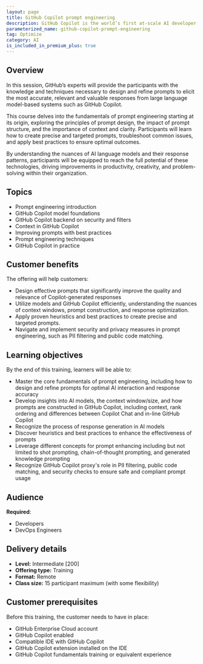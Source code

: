 ```yaml
---
layout: page
title: GitHub Copilot prompt engineering
description: GitHub Copilot is the world’s first at-scale AI developer tool. Sitting within the editor as a simple extension, GitHub Copilot draws context from a developer’s code to suggest new lines, entire functions, tests, and even complex algorithms.
parameterized_name: github-copilot-prompt-engineering
tag: Optimize
category: AI
is_included_in_premium_plus: true
---
```


## Overview

In this session, GitHub’s experts will provide the participants with the knowledge and techniques necessary to design and refine prompts to elicit the most accurate, relevant and valuable responses from large language model-based systems such as GitHub Copilot.

This course delves into the fundamentals of prompt engineering starting at its origin, exploring the principles of prompt design, the impact of prompt structure, and the importance of context and clarity. Participants will learn how to create precise and targeted prompts, troubleshoot common issues, and apply best practices to ensure optimal outcomes.

By understanding the nuances of AI language models and their response patterns, participants will be equipped to reach the full potential of these technologies, driving improvements in productivity, creativity, and problem-solving within their organization.

## Topics

- Prompt engineering introduction  
- GitHub Copilot model foundations  
- GitHub Copilot backend on security and filters  
- Context in GitHub Copilot  
- Improving prompts with best practices  
- Prompt engineering techniques  
- GitHub Copilot in practice

## Customer benefits

The offering will help customers:

- Design effective prompts that significantly improve the quality and relevance of Copilot-generated responses  
- Utilize models and GitHub Copilot efficiently, understanding the nuances of context windows, prompt construction, and response optimization.  
- Apply proven heuristics and best practices to create precise and targeted prompts.  
- Navigate and implement security and privacy measures in prompt engineering, such as PII filtering and public code matching.

## Learning objectives

By the end of this training, learners will be able to: 

- Master the core fundamentals of prompt engineering, including how to design and refine prompts for optimal AI interaction and response accuracy  
- Develop insights into AI models, the context window/size, and how prompts are constructed in GitHub Copilot, including context, rank ordering and differences between Copilot Chat and in-line GitHub Copilot  
- Recognize the process of response generation in AI models  
- Discover heuristics and best practices to enhance the effectiveness of prompts  
- Leverage different concepts for prompt enhancing including but not limited to shot prompting, chain-of-thought prompting, and generated knowledge prompting  
- Recognize GitHub Copilot proxy's role in PII filtering, public code matching, and security checks to ensure safe and compliant prompt usage

## Audience

**Required**:

- Developers  
- DevOps Engineers

## Delivery details

- **Level:** Intermediate \[200\]  
- **Offering type:** Training  
- **Format:** Remote  
- **Class size:** 15 participant maximum (with some flexibility)

## Customer prerequisites

Before this training, the customer needs to have in place:

- GitHub Enterprise Cloud account  
- GitHub Copilot enabled  
- Compatible IDE with GitHub Copilot  
- GitHub Copilot extension installed on the IDE  
- GitHub Copilot fundamentals training or equivalent experience
